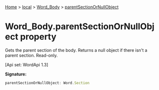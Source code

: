 [Home](./index) &gt; [local](local.md) &gt; [Word\_Body](local.word_body.md) &gt; [parentSectionOrNullObject](local.word_body.parentsectionornullobject.md)

# Word\_Body.parentSectionOrNullObject property

Gets the parent section of the body. Returns a null object if there isn't a parent section. Read-only. 

 \[Api set: WordApi 1.3\]

**Signature:**
```javascript
parentSectionOrNullObject: Word.Section
```
